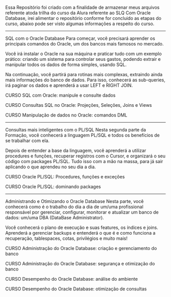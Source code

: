 Essa Repositório foi criado com a finalidade de armazenar meus arquivos referente atoda trilha do curso da Alura referente ao SLQ Com Oracle Database, irei alimentar
o repositório conforme for concluido as etapas do curso, abaixo pode ser visto algumas informações a respeito do curso.

 <hr>
           
SQL com o Oracle Database
Para começar, você precisará aprender os principais comandos do Oracle, um dos bancos mais famosos no mercado.

Você irá instalar o Oracle na sua máquina e praticar tudo com um exemplo prático: criando um sistema para controlar seus gastos, podendo extrair e manipular todos os
dados de forma simples, usando SQL.

Na continuação, você partirá para rotinas mais complexas, extraindo ainda mais informações do banco de
dados. Para isso, conhecerá as sub-queries, irá paginar os dados e aprenderá a usar LEFT e RIGHT JOIN.

CURSO
SQL com Oracle: manipule e consulte dados

CURSO
Consultas SQL no Oracle: Projeções, Seleções, Joins e Views

CURSO
Manipulação de dados no Oracle: comandos DML

<hr>
         

Consultas mais inteligentes com o PL/SQL
Nesta segunda parte da Formação, você conhecerá a linguagem PL/SQL e todos os benefícios de se trabalhar com ela.

Depois de entender a base da linguagem, você aprenderá a utilizar procedures e funções, recuperar registros com o Cursor, e organizará o seu código com packages
PL/SQL. Tudo isso com a mão na massa, para já sair aplicando o que aprendeu no seu dia a dia.


CURSO
Oracle PL/SQL: Procedures, funções e exceções

CURSO
Oracle PL/SQL: dominando packages

 <hr>

Administrando e Otimizando o Oracle Database
Nesta parte, você conhecerá como é o trabalho do dia a dia de um/uma profissional responsável por gerenciar, configurar, monitorar e atualizar um banco de
dados: um/uma DBA (DataBase Administrator).

Você conhecerá o plano de execução e suas features, os índices e joins. Aprenderá a gerenciar backups e entenderá o que é e como funciona a recuperação, tablespaces,
cotas, privilégios e muito mais!

CURSO
Administração do Oracle Database: criação e gerenciamento do banco

CURSO
Administração do Oracle Database: segurança e otimização do banco

CURSO
Desempenho do Oracle Database: análise do ambiente

CURSO
Desempenho do Oracle Database: otimização de consultas
